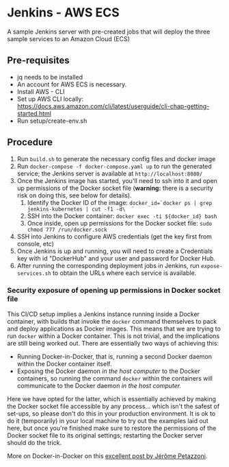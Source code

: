 # Jenkins - AWS ECS 
A sample Jenkins server with pre-created jobs that will deploy the three sample services to an Amazon Cloud (ECS)

## Pre-requisites
- jq needs to be installed
- An account for AWS ECS is necessary.
- Install AWS - CLI
- Set up AWS CLI locally: https://docs.aws.amazon.com/cli/latest/userguide/cli-chap-getting-started.html
- Run setup/create-env.sh

## Procedure
1. Run `build.sh` to generate the necessary config files and docker image
1. Run `docker-compose -f docker-compose.yaml up` to run the generated service; the Jenkins server is available at `http://localhost:8080/`
1. Once the Jenkins image has started, you'll need to ssh into it and open up permissions of the Docker socket file (**warning:** there is a security risk on doing this, see below for details).
    1. Identify the Docker ID of the image: ``docker_id=`docker ps | grep jenkins-kubernetes | cut -f1 -d\  ` ``
    1. SSH into the Docker container: `docker exec -ti ${docker_id} bash` 
    1. Once inside, open up permissions for the Docker socket file: `sudo chmod 777 /run/docker.sock` 
1. SSH into Jenkins to configure AWS credentials (get the key first from console, etc)
1. Once Jenkins is up and running, you will need to create a Credentials key with id "DockerHub" and your user and password for Docker Hub.
1. After running the corresponding deployment jobs in Jenkins, run `expose-services.sh` to obtain the URLs where each service is available. 

### Security exposure of opening up permissions in Docker socket file
This CI/CD setup implies a Jenkins instance running inside a Docker container, with builds that invoke the `docker`
command themselves to pack and deploy applications as Docker images. This means that we are trying to run `docker`
within a Docker container. This is not trivial, and the implications are still being worked out. There are essentially two ways of achieving this:
- Running Docker-in-Docker, that is, running a second Docker daemon within the Docker container itself.
- Exposing the Docker daemon _in the host computer_ to the Docker containers, so running the command `docker` within the containers will communicate to the Docker daemon
_in the host computer._

Here we have opted for the latter, which is essentially achieved by making the Docker socket file accessible by any process... which isn't the safest of set-ups,
so please don't do this in your production environment. It is ok to do it (temporarily) in your local machine to try out the examples laid out here, but once you're
finished make sure to restore the permissions of the Docker socket file to its original settings; restarting the Docker server should do the trick.

More on Docker-in-Docker on this [excellent post by Jérôme Petazzoni](https://jpetazzo.github.io/2015/09/03/do-not-use-docker-in-docker-for-ci/). 
